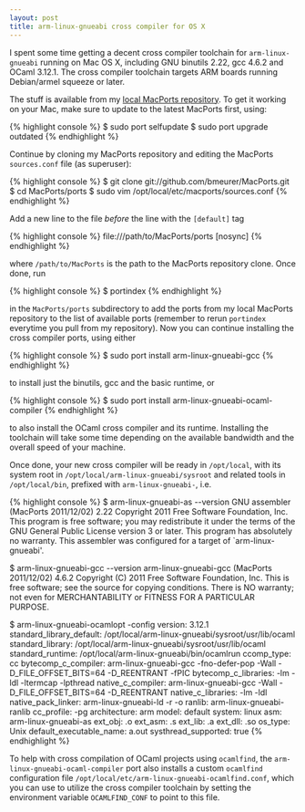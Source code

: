 ```yaml
---
layout: post
title: arm-linux-gnueabi cross compiler for OS X
---
```


I spent some time getting a decent cross compiler toolchain for `arm-linux-gnueabi` running on Mac OS X, including GNU binutils 2.22, gcc 4.6.2 and OCaml 3.12.1. The cross compiler toolchain targets ARM boards running Debian/armel squeeze or later.

The stuff is available from my [local MacPorts repository](https://github.com/bmeurer/MacPorts). To get it working on your Mac, make sure to update to the latest MacPorts first, using:

{% highlight console %}
$ sudo port selfupdate
$ sudo port upgrade outdated
{% endhighlight %}

Continue by cloning my MacPorts repository and editing the MacPorts `sources.conf` file (as superuser):

{% highlight console %}
$ git clone git://github.com/bmeurer/MacPorts.git
$ cd MacPorts/ports
$ sudo vim /opt/local/etc/macports/sources.conf
{% endhighlight %}

Add a new line to the file *before* the line with the `[default]` tag

{% highlight console %}
file:///path/to/MacPorts/ports [nosync]
{% endhighlight %}

where `/path/to/MacPorts` is the path to the MacPorts repository clone. Once done, run

{% highlight console %}
$ portindex
{% endhighlight %}

in the `MacPorts/ports` subdirectory to add the ports from my local MacPorts repository to the list of available ports (remember to rerun `portindex` everytime you pull from my repository). Now you can continue installing the cross compiler ports, using either

{% highlight console %}
$ sudo port install arm-linux-gnueabi-gcc
{% endhighlight %}

to install just the binutils, gcc and the basic runtime, or

{% highlight console %}
$ sudo port install arm-linux-gnueabi-ocaml-compiler
{% endhighlight %}

to also install the OCaml cross compiler and its runtime. Installing the toolchain will take some time depending on the available bandwidth and the overall speed of your machine.

Once done, your new cross compiler will be ready in `/opt/local`, with its system root in `/opt/local/arm-linux-gnueabi/sysroot` and related tools in `/opt/local/bin`, prefixed with `arm-linux-gnueabi-`, i.e.

{% highlight console %}
$ arm-linux-gnueabi-as --version
GNU assembler (MacPorts 2011/12/02) 2.22
Copyright 2011 Free Software Foundation, Inc.
This program is free software; you may redistribute it under the terms of
the GNU General Public License version 3 or later.
This program has absolutely no warranty.
This assembler was configured for a target of `arm-linux-gnueabi'.

$ arm-linux-gnueabi-gcc --version
arm-linux-gnueabi-gcc (MacPorts 2011/12/02) 4.6.2
Copyright (C) 2011 Free Software Foundation, Inc.
This is free software; see the source for copying conditions.  There is NO
warranty; not even for MERCHANTABILITY or FITNESS FOR A PARTICULAR PURPOSE.

$ arm-linux-gnueabi-ocamlopt -config
version: 3.12.1
standard_library_default: /opt/local/arm-linux-gnueabi/sysroot/usr/lib/ocaml
standard_library: /opt/local/arm-linux-gnueabi/sysroot/usr/lib/ocaml
standard_runtime: /opt/local/arm-linux-gnueabi/bin/ocamlrun
ccomp_type: cc
bytecomp_c_compiler: arm-linux-gnueabi-gcc -fno-defer-pop -Wall -D_FILE_OFFSET_BITS=64 -D_REENTRANT -fPIC
bytecomp_c_libraries: -lm  -ldl -ltermcap -lpthread
native_c_compiler: arm-linux-gnueabi-gcc -Wall -D_FILE_OFFSET_BITS=64 -D_REENTRANT
native_c_libraries: -lm  -ldl
native_pack_linker: arm-linux-gnueabi-ld -r  -o 
ranlib: arm-linux-gnueabi-ranlib
cc_profile: -pg
architecture: arm
model: default
system: linux
asm: arm-linux-gnueabi-as
ext_obj: .o
ext_asm: .s
ext_lib: .a
ext_dll: .so
os_type: Unix
default_executable_name: a.out
systhread_supported: true
{% endhighlight %}

To help with cross compilation of OCaml projects using `ocamlfind`, the `arm-linux-gnueabi-ocaml-compiler` port also installs a custom `ocamlfind` configuration file `/opt/local/etc/arm-linux-gnueabi-ocamlfind.conf`, which you can use to utilize the cross compiler toolchain by setting the environment variable `OCAMLFIND_CONF` to point to this file.
